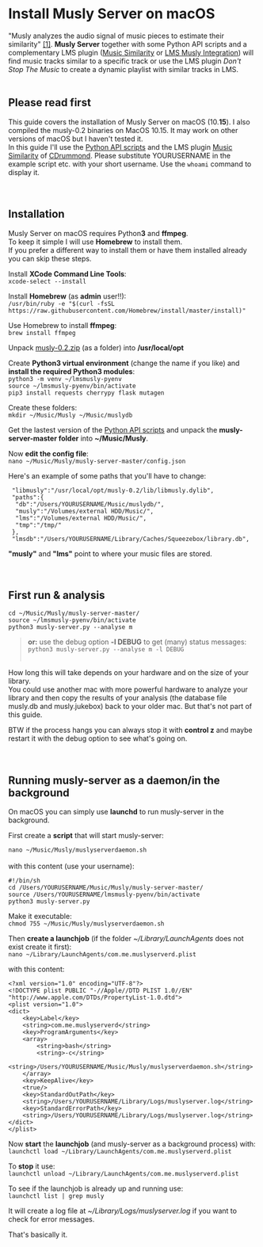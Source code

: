 Install Musly Server on macOS
====

"Musly analyzes the audio signal of music pieces to estimate their similarity" [[1]](https://www.musly.org/). **Musly Server** together with some Python API scripts and a complementary LMS plugin ([Music Similarity](https://github.com/CDrummond/lms-musicsimilarity) or [LMS Musly Integration](https://www.nexus0.net/pub/sw/lmsmusly/)) will find music tracks similar to a specific track or use the LMS plugin *Don't Stop The Music* to create a dynamic playlist with similar tracks in LMS.<br><br>

## Please read first
This guide covers the installation of Musly Server on macOS (10.**15**). I also compiled the musly-0.2 binaries on MacOS 10.15. It may work on other versions of macOS but I haven't tested it.<br>
In this guide I'll use the [Python API scripts](https://github.com/CDrummond/musly-server) and the LMS plugin [Music Similarity](https://github.com/CDrummond/lms-musicsimilarity) of [CDrummond](https://github.com/CDrummond).
Please substitute YOURUSERNAME in the example script etc. with your short username. Use the `whoami` command to display it.
<br><br><br>

## Installation
Musly Server on macOS requires Python**3** and **ffmpeg**.<br>
To keep it simple I will use **Homebrew** to install them.<br>
If you prefer a different way to install them or have them installed already you can skip these steps.

Install **XCode Command Line Tools**:<br>
`xcode-select --install`

Install **Homebrew** (as **admin** user!!):<br>
`/usr/bin/ruby -e "$(curl -fsSL https://raw.githubusercontent.com/Homebrew/install/master/install)"`

Use Homebrew to install **ffmpeg**:<br>
`brew install ffmpeg`

Unpack [musly-0.2.zip](https://github.com/AF-1/sobras/tree/main/lms-musly-server_on_macos/binaries) (as a folder) into **/usr/local/opt**<br>

Create **Python3 virtual environment** (change the name if you like) and **install the required Python3 modules**:<br>
`python3 -m venv ~/lmsmusly-pyenv`<br>
`source ~/lmsmusly-pyenv/bin/activate`<br>
`pip3 install requests cherrypy flask mutagen`<br>

Create these folders:<br>
`mkdir ~/Music/Musly ~/Music/muslydb`<br>

Get the lastest version of the [Python API scripts](https://github.com/CDrummond/musly-server) and unpack the **musly-server-master folder** into **~/Music/Musly**.<br>

Now **edit the config file**:<br>
`nano ~/Music/Musly/musly-server-master/config.json`<br>

Here's an example of some paths that you'll have to change:
<br>
```
 "libmusly":"/usr/local/opt/musly-0.2/lib/libmusly.dylib",
 "paths":{
  "db":"/Users/YOURUSERNAME/Music/muslydb/",
  "musly":"/Volumes/external HDD/Music/",
  "lms":"/Volumes/external HDD/Music/",
  "tmp":"/tmp/"
 },
 "lmsdb":"/Users/YOURUSERNAME/Library/Caches/Squeezebox/library.db",
```

**"musly"** and **"lms"** point to where your music files are stored.<br><br><br>

## First run & analysis

`cd ~/Music/Musly/musly-server-master/`<br>
`source ~/lmsmusly-pyenv/bin/activate`<br>
`python3 musly-server.py --analyse m`<br>
> **or:** use the debug option **-l DEBUG** to get (many) status messages:<br>
> `python3 musly-server.py --analyse m -l DEBUG`
<br><br>

How long this will take depends on your hardware and on the size of your library.<br>
You could use another mac with more powerful hardware to analyze your library and then copy the results of your analysis (the database file musly.db and musly.jukebox) back to your older mac. But that's not part of this guide.

BTW if the process hangs you can always stop it with **control z** and maybe restart it with the debug option to see what's going on.<br><br><br>



## Running musly-server as a daemon/in the background

On macOS you can simply use **launchd** to run musly-server in the background.<br>

First create a **script** that will start musly-server:<br>

`nano ~/Music/Musly/muslyserverdaemon.sh`
<br><br>
with this content (use your username):<br>

```
#!/bin/sh
cd /Users/YOURUSERNAME/Music/Musly/musly-server-master/
source /Users/YOURUSERNAME/lmsmusly-pyenv/bin/activate
python3 musly-server.py
```

Make it executable:<br>
`chmod 755 ~/Music/Musly/muslyserverdaemon.sh`<br>

Then **create a launchjob** (if the folder *~/Library/LaunchAgents* does not exist create it first):<br>
`nano ~/Library/LaunchAgents/com.me.muslyserverd.plist`<br>

with this content:<br>
```
<?xml version="1.0" encoding="UTF-8"?>
<!DOCTYPE plist PUBLIC "-//Apple//DTD PLIST 1.0//EN" "http://www.apple.com/DTDs/PropertyList-1.0.dtd">
<plist version="1.0">
<dict>
	<key>Label</key>
	<string>com.me.muslyserverd</string>
	<key>ProgramArguments</key>
	<array>
		<string>bash</string>
		<string>-c</string>
		<string>/Users/YOURUSERNAME/Music/Musly/muslyserverdaemon.sh</string>
	</array>
    <key>KeepAlive</key>
    <true/>
	<key>StandardOutPath</key>
	<string>/Users/YOURUSERNAME/Library/Logs/muslyserver.log</string>
	<key>StandardErrorPath</key>
	<string>/Users/YOURUSERNAME/Library/Logs/muslyserver.log</string>
</dict>
</plist>
```

Now **start** the **launchjob** (and musly-server as a background process) with:<br>
`launchctl load ~/Library/LaunchAgents/com.me.muslyserverd.plist`<br>

To **stop** it use:<br>
`launchctl unload ~/Library/LaunchAgents/com.me.muslyserverd.plist`<br>

To see if the launchjob is already up and running use:<br>
`launchctl list | grep musly`<br>

It will create a log file at *~/Library/Logs/muslyserver.log* if you want to check for error messages.<br>

That's basically it.
